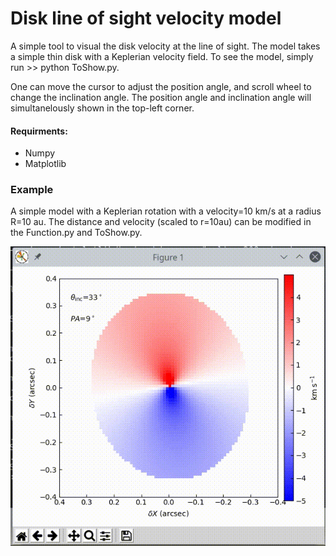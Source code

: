 # Disk line of sight velocity model

A simple tool to visual the disk velocity at the line of sight. The model takes a simple thin disk with a Keplerian velocity field. To see the model, simply run >> python ToShow.py.

One can move the cursor to adjust the position angle, and scroll wheel to change the inclination angle.
The position angle and inclination angle will simultanelously shown in the top-left corner.

#### Requirments:
* Numpy
* Matplotlib

### Example
A simple model with a Keplerian rotation with a velocity=10 km/s at a radius R=10 au.
The distance and velocity (scaled to r=10au) can be modified in the Function.py and ToShow.py.

![image](https://github.com/tienhaohsieh/Disk_Vmodel/blob/main/demo.gif)
